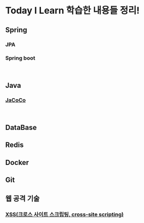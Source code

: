 # Today I Learn 학습한 내용들 정리! 

## Spring
### JPA

### Spring boot

<br/>

## Java
### [JaCoCo](https://github.com/yeonjiyeon/TIL/blob/main/Java/JaCoCo.md)

<br/>


## DataBase

## Redis 

## Docker

## Git

## 웹 공격 기술
### [XSS(크로스 사이트 스크립팅, cross-site scripting)](https://github.com/yeonjiyeon/TIL/blob/main/%EC%9B%B9%EA%B3%B5%EA%B2%A9%EA%B8%B0%EC%88%A0/XSS.md)
